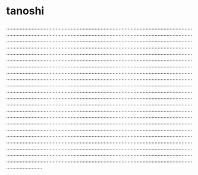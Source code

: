 # tanoshi
................................................................................................................................................................................................................................................................................................................................................................................................................................................................................................................................................................................................................................................................................................................................................................................................................................................................................................................................................................................................................................................................................................................................................................................................................................................................................................................................................................................................................................................................................................................................................................................................................................................................................................................................................................................................................................................................................................................................................................................................................................................................................................................................................................................................................................................................................................................................................................................................................................................................................................................................................................................................................................................................................................................................................................................................................................................................